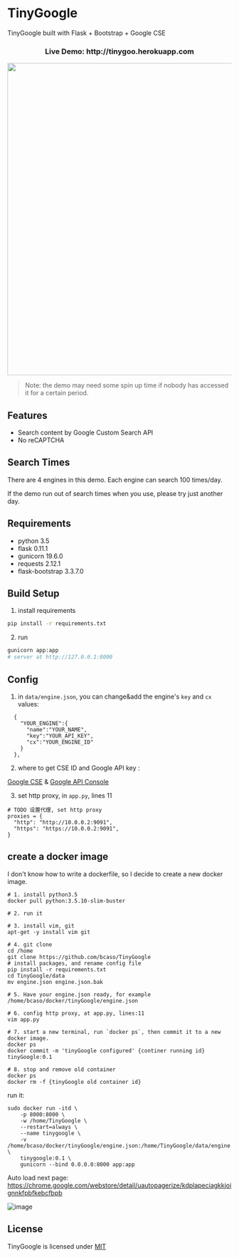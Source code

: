 # TinyGoogle

TinyGoogle built with Flask + Bootstrap + Google CSE

<h3 align="center">Live Demo: http://tinygoo.herokuapp.com</h3>

<p align="center">
  <a href="http://tinygoo.herokuapp.com/" target="\_blank">
    <img src="https://github.com/yrq110/TinyGoogle/blob/master/static/images/readme/main_page_screenshot.png" width="700px">
  </a>
</p>

> Note: the demo may need some spin up time if nobody has accessed it for a certain period.

## Features

* Search content by Google Custom Search API
* No reCAPTCHA

## Search Times

There are 4 engines in this demo. Each engine can search 100 times/day.

If the demo run out of search times when you use, please try just another day.

## Requirements

* python 3.5
* flask 0.11.1
* gunicorn 19.6.0
* requests 2.12.1
* flask-bootstrap 3.3.7.0

## Build Setup

1. install requirements

  ```bash
  pip install -r requirements.txt
  ```
2. run

  ```bash
  gunicorn app:app  
  # server at http://127.0.0.1:8000
  ```

## Config

1. in `data/engine.json`, you can change&add the engine's `key` and `cx` values:

  ```
    {
      "YOUR_ENGINE":{
        "name":"YOUR_NAME",
        "key":"YOUR_API_KEY",
        "cx":"YOUR_ENGINE_ID"
      }
    },
  ```
2. where to get CSE ID and Google API key :

  [Google CSE](https://cse.google.com/) & [Google API Console](https://console.developers.google.com/)

3. set http proxy, in `app.py`, lines 11

```
# TODO 设置代理, set http proxy
proxies = {
  "http": "http://10.0.0.2:9091",
  "https": "https://10.0.0.2:9091",
}
```


## create a docker image

I don't know how to write a dockerfile, so I decide to create a new docker image.

```shell
# 1. install python3.5
docker pull python:3.5.10-slim-buster

# 2. run it

# 3. install vim, git
apt-get -y install vim git

# 4. git clone
cd /home
git clone https://github.com/bcaso/TinyGoogle
# install packages, and rename config file
pip install -r requirements.txt
cd TinyGoogle/data
mv engine.json engine.json.bak

# 5. Have your engine.json ready, for example /home/bcaso/docker/tinyGoogle/engine.json

# 6. config http proxy, at app.py, lines:11
vim app.py

# 7. start a new terminal, run `docker ps`, then commit it to a new docker image.
docker ps
docker commit -m 'tinyGoogle configured' {continer running id} tinyGoogle:0.1

# 8. stop and remove old container
docker ps
docker rm -f {tinyGoogle old container id}
```

run it:

```shell
sudo docker run -itd \
    -p 8000:8000 \
    -w /home/TinyGoogle \
    --restart=always \
    --name tinygoogle \
    -v /home/bcaso/docker/tinyGoogle/engine.json:/home/TinyGoogle/data/engine.json \
    tinygoogle:0.1 \
    gunicorn --bind 0.0.0.0:8000 app:app
```

Auto load next page:  
https://chrome.google.com/webstore/detail/uautopagerize/kdplapeciagkkjoignnkfpbfkebcfbpb

![image](https://user-images.githubusercontent.com/32212684/169082099-b6db1e77-69b6-4bd6-a361-312d37e09239.png)



## License

TinyGoogle is licensed under [MIT](http://opensource.org/licenses/MIT)
